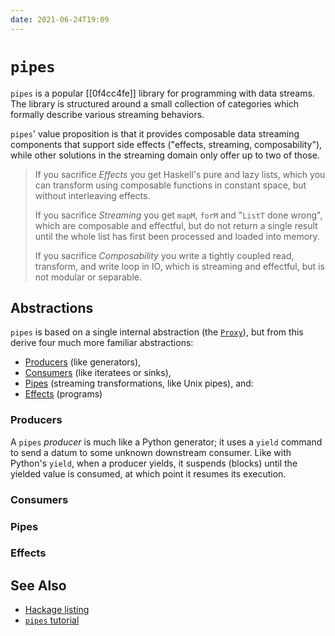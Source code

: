 ```yaml
---
date: 2021-06-24T19:09
---
```


# `pipes`

`pipes` is a popular [[0f4cc4fe]] library for programming with data streams.
The library is structured around a small collection of categories which
formally describe various streaming behaviors.

`pipes`' value proposition is that it provides composable data streaming
components that support side effects ("effects, streaming, composability"),
while other solutions in the streaming domain only offer up to two of those.

> If you sacrifice _Effects_ you get Haskell's pure and lazy lists, which you
> can transform using composable functions in constant space, but without
> interleaving effects.
>
> If you sacrifice _Streaming_ you get `mapM`, `forM` and "`ListT` done wrong",
> which are composable and effectful, but do not return a single result until
> the whole list has first been processed and loaded into memory.
>
> If you sacrifice _Composability_ you write a tightly coupled read, transform,
> and write loop in IO, which is streaming and effectful, but is not modular or
> separable.

## Abstractions

`pipes` is based on a single internal abstraction (the [`Proxy`][proxy-docs]),
but from this derive four much more familiar abstractions:

- [Producers] (like generators),
- [Consumers] (like iteratees or sinks),
- [Pipes] (streaming transformations, like Unix pipes), and:
- [Effects] (programs)

[proxy-docs]: https://hackage.haskell.org/package/pipes-4.3.16/docs/Pipes-Internal.html#t:Proxy
[Producers]: https://hackage.haskell.org/package/pipes-4.3.16/docs/Pipes-Core.html#t:Producer
[Consumers]: https://hackage.haskell.org/package/pipes-4.3.16/docs/Pipes-Core.html#t:Consumer
[Pipes]: https://hackage.haskell.org/package/pipes-4.3.16/docs/Pipes-Core.html#t:Pipe
[Effects]: https://hackage.haskell.org/package/pipes-4.3.16/docs/Pipes-Core.html#t:Effect

### Producers

A `pipes` _producer_ is much like a Python generator; it uses a `yield` command
to send a datum to some unknown downstream consumer. Like with Python's
`yield`, when a producer yields, it suspends (blocks) until the yielded value
is consumed, at which point it resumes its execution.

### Consumers

### Pipes

### Effects

## See Also

- [Hackage listing](https://hackage.haskell.org/package/pipes)
- [`pipes` tutorial](https://hackage.haskell.org/package/pipes-4.3.16/docs/Pipes-Tutorial.html)
